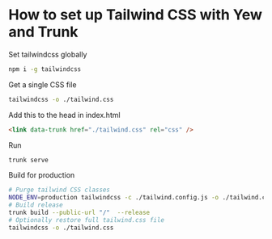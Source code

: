 # How to set up Tailwind CSS with Yew and Trunk

Set tailwindcss globally

```sh
npm i -g tailwindcss
```

Get a single CSS file

```sh
tailwindcss -o ./tailwind.css
```

Add this to the head in index.html

```html
<link data-trunk href="./tailwind.css" rel="css" />
```

Run

```sh
trunk serve
```

Build for production

```sh
# Purge tailwind CSS classes
NODE_ENV=production tailwindcss -c ./tailwind.config.js -o ./tailwind.css --minify
# Build release
trunk build --public-url "/"  --release
# Optionally restore full tailwind.css file
tailwindcss -o ./tailwind.css
```
